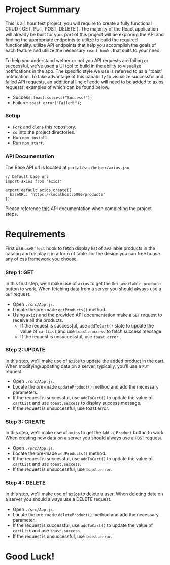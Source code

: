 # Project Summary

This is a 1 hour test project, you will require to create a fully functional CRUD ( GET, PUT, POST, DELETE ). The majority of the React application will already be built for you. part of this project will be exploring the API and finding the appropriate endpoints to utilize to build the required functionality. utilize API endpoints that help you accomplish the goals of each feature and utilize the necessary `react hooks` that suits to your need.

To help you understand wether or not you API requests are failing or successful, we've used a UI tool to build in the ability to visualize notifications in the app. The specific style we use is referred to as a "toast" notification. To take advantage of this capability to visualize successful and failed API requests, an additional line of code will need to be added to [axios](https://www.npmjs.com/package/axios) requests, examples of which can be found below.

* Success: `toast.success("Success!");`
* Failure: `toast.error("Failed!");`

### Setup

* `Fork` and `clone` this repository.
* `cd` into the project directories.
* Run `npm install`.
* Run `npm start`.

### API Documentation

The Base API url is located at `portal/src/helper/axios.jsx`
```
// Default base url
import axios from 'axios'

export default axios.create({
  baseURL: 'https://localhost:5000/products'
})
```

Please reference [this](api/README.md) API documentation when completing the project steps.

# Requirements

First use `useEffect` hook to fetch display list of available products in the catalog and display it in a form of table. for the design you can free to use any of css framework you choose.

### Step 1: GET

In this first step, we'll make use of `axios` to get the `Get available products` button to work. When fetching data from a server you should always use a `GET` request.

* Open `./src/App.js`.
* Locate the pre-made `getProducts()` method.
* Using `axios` and the provided API documentation make a `GET` request to receive all the products.
	* If the request is successful, use `addToCart()` state to update the value of `cartList` and use `toast.success` to fetch success message.
	* If the request is unsuccessful, use `toast.error`	.
	
### Step 2: UPDATE

In this step, we'll make use of `axios` to update the added product in the cart. When modifying/updating data on a server, typically, you'll use a `PUT` request.

* Open `./src/App.js`.
* Locate the pre-made `updateProduct()` method and add the necessary parameters.
* If the request is successful, use `addToCart()` to update the value of `cartList` and use `toast.success` to display success message.
* If the request is unsuccessful, use toast.error.

### Step 3: CREATE

In this step, we'll make use of `axios` to get the `Add a Product` button to work. When creating new data on a server you should always use a `POST` request.

* Open `./src/App.js`.
* Locate the pre-made `addProducts()` method.
* If the request is successful, use `addToCart()` to update the value of `cartList` and use `toast.success`.
* If the request is unsuccessful, use `toast.error`.

### Step 4 : DELETE

In this step, we'll make use of `axios` to delete a user. When deleting data on a server you should always use a DELETE request.


* Open `./src/App.js`.
* Locate the pre-made `deleteProduct()` method and add the necessary parameter.
* If the request is successful, use `addToCart()` to update the value of `cartList` and use `toast.success`.
* If the request is unsuccessful, use `toast.error`.

# Good Luck!
